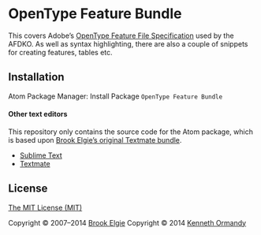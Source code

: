 # OpenType Feature Bundle

This covers Adobe’s [OpenType Feature File Specification](http://partners.adobe.com/public/developer/opentype/afdko/topic_feature_file_syntax.html) used by the AFDKO. As well as syntax highlighting, there are also a couple of snippets for creating features, tables etc.

## Installation

Atom Package Manager: Install Package `OpenType Feature Bundle`

#### Other text editors

This repository only contains the source code for the Atom package, which is based upon [Brook Elgie’s original Textmate bundle](https://github.com/brew/opentype-feature-bundle).

- [Sublime Text](https://github.com/brew/opentype-feature-bundle#sublime-text-with-package-control)
- [Textmate](https://github.com/brew/opentype-feature-bundle#textmate-using-git)

## License

[The MIT License (MIT)](LICENSE.md)

Copyright © 2007–2014 [Brook Elgie](http://brookelgie.com)
Copyright © 2014 [Kenneth Ormandy](http://kennethormandy.com)

